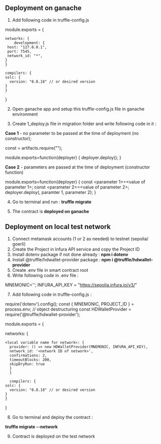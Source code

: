 ## Deployment on ganache

1. Add following code in truffle-config.js 

module.exports = {

    networks: {
        development: {
     host: "127.0.0.1",
     port: 7545,            
     network_id: "*",       
    }
    }

    compilers: {
    solc: {
      version: "0.8.18" // or desired version 
    }
    }
} 

2. Open ganache app and setup this truffle-config.js file in ganache environment

3. Create 1_deploy.js file in migration folder and write following code in it : 

**Case 1** - no parameter to be passed at the time of deployment (no constructor);

const <local variable for contract artifacts> = artifacts.require("<contract name>");

module.exports=function(deployer) {
    deployer.deploy(<local variable for contract artifacts>);
}

**Case 2** - parameters are passed at the time of deployment (constructor function)

module.exports=function(deployer) {
    const <parameter 1>=<value of parameter 1>;
    const <parameter 2>=<value of parameter 2>;
    deployer.deploy(<local variable for contract artifacts>, paramter 1, parameter 2);
}


4. Go to terminal and run : **truffle migrate**

5. The contract is **deployed on ganache**


## Deployment on local test network 

1. Connect metamask accounts (1 or 2 as needed) to testnet (sepolia/ goerli)
2. Create the Project in Infura API service and copy the Project ID
3. Install dotenv package if not done already : **npm i dotenv**
4. Install @truffle/hdwallet-provider package : **npm i @truffle/hdwallet-provider**
5. Create .env file in smart contract root 
6. Write following code in .env file : 

MNEMONIC='<Write the Metamask mnemonic>';
INFURA_API_KEY = "https://sepolia.infura.io/v3/<Paste the Infura API Project ID>"


7. Add following code in truffle-config.js : 

require('dotenv').config();
const { MNEMONIC, PROJECT_ID } = process.env; // object destructuring
const HDWalletProvider = require('@truffle/hdwallet-provider');

module.exports = {

networks: {

    <local variable name for network>: {
      provider: () => new HDWalletProvider(MNEMONIC, INFURA_API_KEY),
      network_id: '<network ID of network>',
      confirmations: 2,    
      timeoutBlocks: 200,  
      skipDryRun: true  
      }
      }

      compilers: {
    solc: {
      version: "0.8.18" // or desired version 
    }
    }
}


8. Go to terminal and deploy the contract : 

**truffle migrate --network  <local variable name for network>**

9. Contract is deployed on the test network


    


